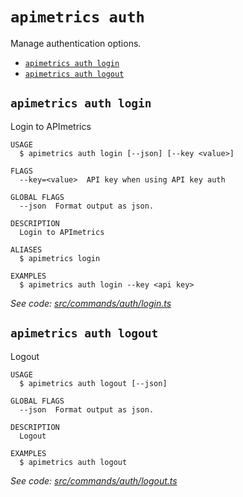 `apimetrics auth`
=================

Manage authentication options.

* [`apimetrics auth login`](#apimetrics-auth-login)
* [`apimetrics auth logout`](#apimetrics-auth-logout)

## `apimetrics auth login`

Login to APImetrics

```
USAGE
  $ apimetrics auth login [--json] [--key <value>]

FLAGS
  --key=<value>  API key when using API key auth

GLOBAL FLAGS
  --json  Format output as json.

DESCRIPTION
  Login to APImetrics

ALIASES
  $ apimetrics login

EXAMPLES
  $ apimetrics auth login --key <api key>
```

_See code: [src/commands/auth/login.ts](https://github.com/APImetrics/APIm-CLI/blob/v0.1.0/src/commands/auth/login.ts)_

## `apimetrics auth logout`

Logout

```
USAGE
  $ apimetrics auth logout [--json]

GLOBAL FLAGS
  --json  Format output as json.

DESCRIPTION
  Logout

EXAMPLES
  $ apimetrics auth logout
```

_See code: [src/commands/auth/logout.ts](https://github.com/APImetrics/APIm-CLI/blob/v0.1.0/src/commands/auth/logout.ts)_
